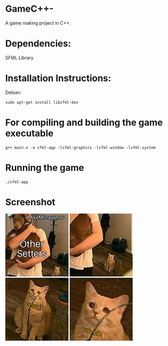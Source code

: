 # GameC++-
A game making project in C++.

# Dependencies:
 SFML Library

# Installation Instructions:
 Debian:
    
    sudo apt-get install libsfml-dev
  
# For compiling and building the game executable
    
    g++ main.o -o sfml-app -lsfml-graphics -lsfml-window -lsfml-system

# Running the game
    ./sfml-app
    
# Screenshot

![hello](index.png)

  
